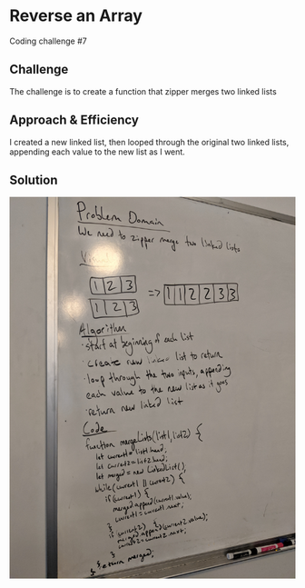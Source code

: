 # Reverse an Array
Coding challenge #7

## Challenge
The challenge is to create a function that zipper merges two linked lists

## Approach & Efficiency 
I created a new linked list, then looped through the original two linked lists, appending each value to the new list as I went.

## Solution
![Whiteboard](../../assets/coding-challenge-7.jpg)